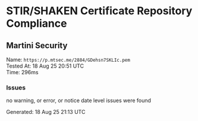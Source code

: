 # STIR/SHAKEN Certificate Repository Compliance

## Martini Security

Name: `https://p.mtsec.me/2884/GDehsn7SKLIc.pem`\
Tested At: 18 Aug 25 20:51 UTC\
Time: 296ms

### Issues

no warning, or error, or notice date level issues were found

Generated: 18 Aug 25 21:13 UTC
